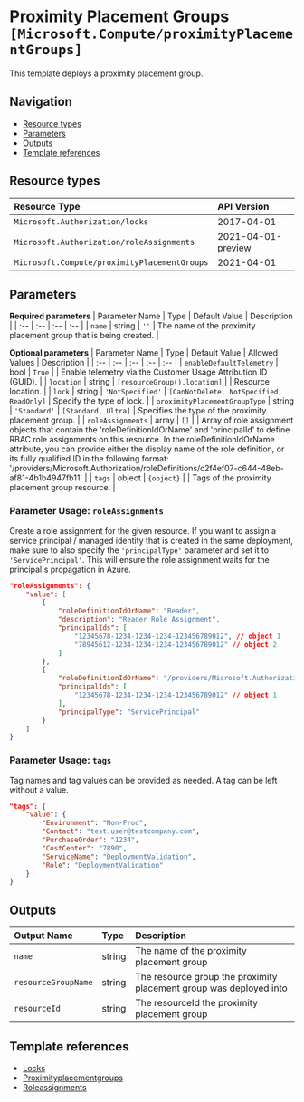 # Proximity Placement Groups `[Microsoft.Compute/proximityPlacementGroups]`

This template deploys a proximity placement group.

## Navigation

- [Resource types](#Resource-types)
- [Parameters](#Parameters)
- [Outputs](#Outputs)
- [Template references](#Template-references)

## Resource types

| Resource Type | API Version |
| :-- | :-- |
| `Microsoft.Authorization/locks` | 2017-04-01 |
| `Microsoft.Authorization/roleAssignments` | 2021-04-01-preview |
| `Microsoft.Compute/proximityPlacementGroups` | 2021-04-01 |

## Parameters

**Required parameters**
| Parameter Name | Type | Default Value | Description |
| :-- | :-- | :-- | :-- |
| `name` | string | `''` | The name of the proximity placement group that is being created. |

**Optional parameters**
| Parameter Name | Type | Default Value | Allowed Values | Description |
| :-- | :-- | :-- | :-- | :-- |
| `enableDefaultTelemetry` | bool | `True` |  | Enable telemetry via the Customer Usage Attribution ID (GUID). |
| `location` | string | `[resourceGroup().location]` |  | Resource location. |
| `lock` | string | `'NotSpecified'` | `[CanNotDelete, NotSpecified, ReadOnly]` | Specify the type of lock. |
| `proximityPlacementGroupType` | string | `'Standard'` | `[Standard, Ultra]` | Specifies the type of the proximity placement group. |
| `roleAssignments` | array | `[]` |  | Array of role assignment objects that contain the 'roleDefinitionIdOrName' and 'principalId' to define RBAC role assignments on this resource. In the roleDefinitionIdOrName attribute, you can provide either the display name of the role definition, or its fully qualified ID in the following format: '/providers/Microsoft.Authorization/roleDefinitions/c2f4ef07-c644-48eb-af81-4b1b4947fb11' |
| `tags` | object | `{object}` |  | Tags of the proximity placement group resource. |


### Parameter Usage: `roleAssignments`

Create a role assignment for the given resource. If you want to assign a service principal / managed identity that is created in the same deployment, make sure to also specify the `'principalType'` parameter and set it to `'ServicePrincipal'`. This will ensure the role assignment waits for the principal's propagation in Azure.

```json
"roleAssignments": {
    "value": [
        {
            "roleDefinitionIdOrName": "Reader",
            "description": "Reader Role Assignment",
            "principalIds": [
                "12345678-1234-1234-1234-123456789012", // object 1
                "78945612-1234-1234-1234-123456789012" // object 2
            ]
        },
        {
            "roleDefinitionIdOrName": "/providers/Microsoft.Authorization/roleDefinitions/c2f4ef07-c644-48eb-af81-4b1b4947fb11",
            "principalIds": [
                "12345678-1234-1234-1234-123456789012" // object 1
            ],
            "principalType": "ServicePrincipal"
        }
    ]
}
```

### Parameter Usage: `tags`

Tag names and tag values can be provided as needed. A tag can be left without a value.

```json
"tags": {
    "value": {
        "Environment": "Non-Prod",
        "Contact": "test.user@testcompany.com",
        "PurchaseOrder": "1234",
        "CostCenter": "7890",
        "ServiceName": "DeploymentValidation",
        "Role": "DeploymentValidation"
    }
}
```

## Outputs

| Output Name | Type | Description |
| :-- | :-- | :-- |
| `name` | string | The name of the proximity placement group |
| `resourceGroupName` | string | The resource group the proximity placement group was deployed into |
| `resourceId` | string | The resourceId the proximity placement group |

## Template references

- [Locks](https://docs.microsoft.com/en-us/azure/templates/Microsoft.Authorization/2017-04-01/locks)
- [Proximityplacementgroups](https://docs.microsoft.com/en-us/azure/templates/Microsoft.Compute/2021-04-01/proximityPlacementGroups)
- [Roleassignments](https://docs.microsoft.com/en-us/azure/templates/Microsoft.Authorization/roleAssignments)
